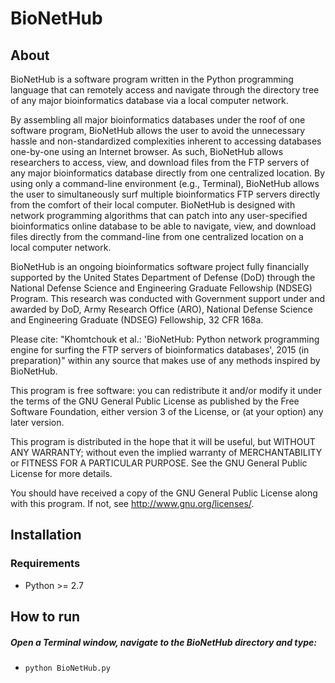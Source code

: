 # BioNetHub

## About

BioNetHub is a software program written in the Python programming language that can remotely access and navigate through the directory tree of any major bioinformatics database via a local computer network.

By assembling all major bioinformatics databases under the roof of one software program, BioNetHub allows the user to avoid the unnecessary hassle and non-standardized complexities inherent to accessing databases one-by-one using an Internet browser. As such, BioNetHub allows researchers to access, view, and download files from the FTP servers of any major bioinformatics database directly from one centralized location. By using only a command-line environment (e.g., Terminal), BioNetHub allows the user to simultaneously surf multiple bioinformatics FTP servers directly from the comfort of their local computer. BioNetHub is designed with network programming algorithms that can patch into any user-specified bioinformatics online database to be able to navigate, view, and download files directly from the command-line from one centralized location on a local computer network.

BioNetHub is an ongoing bioinformatics software project fully financially supported by the United States Department of Defense (DoD) through the National Defense Science and Engineering Graduate Fellowship (NDSEG) Program. This research was conducted with Government support under and awarded by DoD, Army Research Office (ARO), National Defense Science and Engineering Graduate (NDSEG) Fellowship, 32 CFR 168a.

Please cite: "Khomtchouk et al.: 'BioNetHub: Python network programming engine for surfing the FTP servers of bioinformatics databases', 2015 (in preparation)" within any source that makes use of any methods inspired by BioNetHub.

This program is free software: you can redistribute it and/or modify it under the terms of the GNU General Public License as published by the Free Software Foundation, either version 3 of the License, or (at your option) any later version.

This program is distributed in the hope that it will be useful, but WITHOUT ANY WARRANTY; without even the implied warranty of MERCHANTABILITY or FITNESS FOR A PARTICULAR PURPOSE.  See the GNU General Public License for more details.

You should have received a copy of the GNU General Public License along with this program.  If not, see <http://www.gnu.org/licenses/>.

## Installation

### Requirements

* Python >= 2.7

## How to run

##### Open a Terminal window, navigate to the BioNetHub directory and type:
* `python BioNetHub.py`